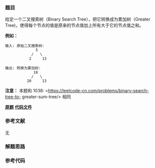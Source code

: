 ### 题目
给定一个二叉搜索树（Binary Search Tree），把它转换成为累加树（Greater
Tree)，使得每个节点的值是原来的节点值加上所有大于它的节点值之和。



**例如：**

    
    
    输入: 原始二叉搜索树:
                  5
                /   \
               2     13
    
    输出: 转换为累加树:
                 18
                /   \
              20     13
    



**注意：** 本题和 1038: <https://leetcode-cn.com/problems/binary-search-tree-to-
greater-sum-tree/> 相同

 **[原题](https://leetcode-cn.com/problems/convert-bst-to-greater-tree/)**    **[代码文件]()**


### 参考文献
无

### 解题思路




### 参考代码

```go


```




